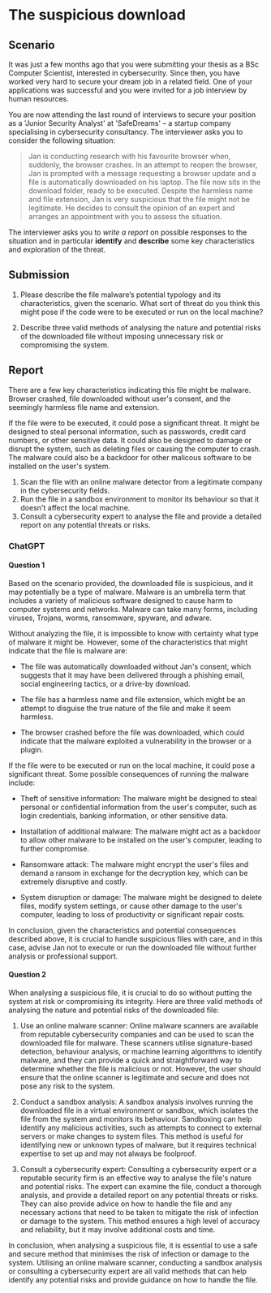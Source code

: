 # The suspicious download

## Scenario

It was just a few months ago that you were submitting your thesis as a BSc Computer Scientist, interested in cybersecurity. Since then, you have worked very hard to secure your dream job in a related field. One of your applications was successful and you were invited for a job interview by human resources.

You are now attending the last round of interviews to secure your position as a 'Junior Security Analyst' at 'SafeDreams' – a startup company specialising in cybersecurity consultancy. The interviewer asks you to consider the following situation:

> Jan is conducting research with his favourite browser when, suddenly, the browser crashes. In an attempt to reopen the browser, Jan is prompted with a message requesting a browser update and a file is automatically downloaded on his laptop. The file now sits in the download folder, ready to be executed. Despite the harmless name and file extension, Jan is very suspicious that the file might not be legitimate. He decides to consult the opinion of an expert and arranges an appointment with you to assess the situation.

The interviewer asks you to *write a report* on possible responses to the situation and in particular **identify** and **describe** some key characteristics and exploration of the threat.

## Submission

1. Please describe the file malware’s potential typology and its characteristics, given the scenario. What sort of threat do you think this might pose if the code were to be executed or run on the local machine?

2. Describe three valid methods of analysing the nature and potential risks of the downloaded file without imposing unnecessary risk or compromising the system.

## Report

There are a few key characteristics indicating this file might be malware. Browser crashed, file downloaded without user's consent, and the seemingly harmless file name and extension.

If the file were to be executed, it could pose a significant threat. It might be designed to steal personal information, such as passwords, credit card numbers, or other sensitive data. It could also be designed to damage or disrupt the system, such as deleting files or causing the computer to crash. The malware could also be a backdoor for other malicous software to be installed on the user's system.

1. Scan the file with an online malware detector from a legitimate company in the cybersecurity fields.
2. Run the file in a sandbox environment to monitor its behaviour so that it doesn't affect the local machine.
3. Consult a cybersecurity expert to analyse the file and provide a detailed report on any potential threats or risks.

### ChatGPT

#### Question 1

Based on the scenario provided, the downloaded file is suspicious, and it may potentially be a type of malware. Malware is an umbrella term that includes a variety of malicious software designed to cause harm to computer systems and networks. Malware can take many forms, including viruses, Trojans, worms, ransomware, spyware, and adware.

Without analyzing the file, it is impossible to know with certainty what type of malware it might be. However, some of the characteristics that might indicate that the file is malware are:

- The file was automatically downloaded without Jan's consent, which suggests that it may have been delivered through a phishing email, social engineering tactics, or a drive-by download.

- The file has a harmless name and file extension, which might be an attempt to disguise the true nature of the file and make it seem harmless.

- The browser crashed before the file was downloaded, which could indicate that the malware exploited a vulnerability in the browser or a plugin.

If the file were to be executed or run on the local machine, it could pose a significant threat. Some possible consequences of running the malware include:

- Theft of sensitive information: The malware might be designed to steal personal or confidential information from the user's computer, such as login credentials, banking information, or other sensitive data.

- Installation of additional malware: The malware might act as a backdoor to allow other malware to be installed on the user's computer, leading to further compromise.

- Ransomware attack: The malware might encrypt the user's files and demand a ransom in exchange for the decryption key, which can be extremely disruptive and costly.

- System disruption or damage: The malware might be designed to delete files, modify system settings, or cause other damage to the user's computer, leading to loss of productivity or significant repair costs.

In conclusion, given the characteristics and potential consequences described above, it is crucial to handle suspicious files with care, and in this case, advise Jan not to execute or run the downloaded file without further analysis or professional support.

#### Question 2

When analysing a suspicious file, it is crucial to do so without putting the system at risk or compromising its integrity. Here are three valid methods of analysing the nature and potential risks of the downloaded file:

1. Use an online malware scanner: Online malware scanners are available from reputable cybersecurity companies and can be used to scan the downloaded file for malware. These scanners utilise signature-based detection, behaviour analysis, or machine learning algorithms to identify malware, and they can provide a quick and straightforward way to determine whether the file is malicious or not. However, the user should ensure that the online scanner is legitimate and secure and does not pose any risk to the system.

2. Conduct a sandbox analysis: A sandbox analysis involves running the downloaded file in a virtual environment or sandbox, which isolates the file from the system and monitors its behaviour. Sandboxing can help identify any malicious activities, such as attempts to connect to external servers or make changes to system files. This method is useful for identifying new or unknown types of malware, but it requires technical expertise to set up and may not always be foolproof.

3. Consult a cybersecurity expert: Consulting a cybersecurity expert or a reputable security firm is an effective way to analyse the file's nature and potential risks. The expert can examine the file, conduct a thorough analysis, and provide a detailed report on any potential threats or risks. They can also provide advice on how to handle the file and any necessary actions that need to be taken to mitigate the risk of infection or damage to the system. This method ensures a high level of accuracy and reliability, but it may involve additional costs and time.

In conclusion, when analysing a suspicious file, it is essential to use a safe and secure method that minimises the risk of infection or damage to the system. Utilising an online malware scanner, conducting a sandbox analysis or consulting a cybersecurity expert are all valid methods that can help identify any potential risks and provide guidance on how to handle the file.

